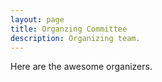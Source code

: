 ```yaml
---
layout: page
title: Organzing Committee
description: Organizing team.
---
```

Here are the awesome organizers.